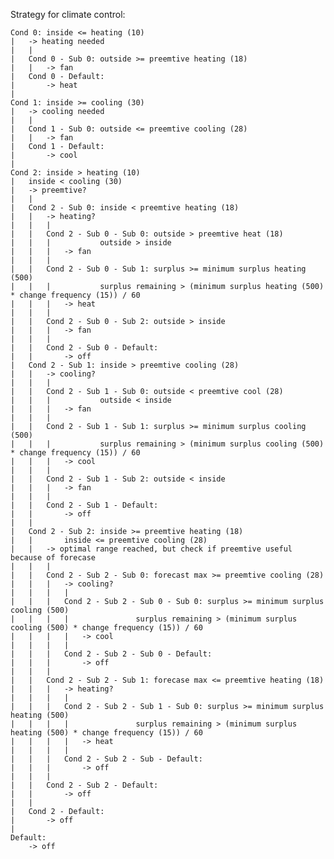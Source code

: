 Strategy for climate control:



	Cond 0: inside <= heating (10) 
	|	-> heating needed
	|	|
	|	Cond 0 - Sub 0: outside >= preemtive heating (18)
	|	|	-> fan
	|	Cond 0 - Default:
	|		-> heat
	|
	Cond 1: inside >= cooling (30) 
	|	-> cooling needed
	|	|
	|	Cond 1 - Sub 0: outside <= preemtive cooling (28)
	|	|	-> fan
	|	Cond 1 - Default:
	|		-> cool
	|
	Cond 2: inside > heating (10) 
	|	inside < cooling (30) 
	|	-> preemtive?		
	|	|
	|	Cond 2 - Sub 0: inside < preemtive heating (18) 
	|	|	-> heating?
	|	|	|
	|	|	Cond 2 - Sub 0 - Sub 0: outside > preemtive heat (18)
	|	|	|	  		outside > inside
	|	|	|	-> fan
	|	|	|
	|	|	Cond 2 - Sub 0 - Sub 1: surplus >= minimum surplus heating (500)
	|	|	|	  		surplus remaining > (minimum surplus heating (500) * change frequency (15)) / 60
	|	|	|	-> heat 
	|	|	|
	|	|	Cond 2 - Sub 0 - Sub 2: outside > inside
	|	|	|	-> fan
	|	|	|
	|	|	Cond 2 - Sub 0 - Default:
	|	|		-> off
	|	Cond 2 - Sub 1: inside > preemtive cooling (28) 
	|	|	-> cooling?
	|	|	|
	|	|	Cond 2 - Sub 1 - Sub 0: outside < preemtive cool (28)
	|	|	|	  		outside < inside
	|	|	|	-> fan
	|	|	|
	|	|	Cond 2 - Sub 1 - Sub 1: surplus >= minimum surplus cooling (500)
	|	|	|	  		surplus remaining > (minimum surplus cooling (500) * change frequency (15)) / 60
	|	|	|	-> cool
	|	|	|
	|	|	Cond 2 - Sub 1 - Sub 2: outside < inside
	|	|	|	-> fan
	|	|	|
	|	|	Cond 2 - Sub 1 - Default:
	|	|		-> off
	|	|
	|	Cond 2 - Sub 2: inside >= preemtive heating (18)
	|	|	   	inside <= preemtive cooling (28)
	|	|	-> optimal range reached, but check if preemtive useful because of forecase
	|	|	|
	|	|	Cond 2 - Sub 2 - Sub 0: forecast max >= preemtive cooling (28)
	|	|	|	-> cooling?
	|	|	|	|
	|	|	|	Cond 2 - Sub 2 - Sub 0 - Sub 0: surplus >= minimum surplus cooling (500)
	|	|	|	|			 	surplus remaining > (minimum surplus cooling (500) * change frequency (15)) / 60
	|	|	|	|	-> cool
	|	|	|	|
	|	|	|	Cond 2 - Sub 2 - Sub 0 - Default:
	|	|	|		-> off
	|	|	|
	|	|	Cond 2 - Sub 2 - Sub 1: forecase max <= preemtive heating (18)
	|	|	|	-> heating?
	|	|	|	|
	|	|	|	Cond 2 - Sub 2 - Sub 1 - Sub 0: surplus >= minimum surplus heating (500)
	|	|	|	|			 	surplus remaining > (minimum surplus heating (500) * change frequency (15)) / 60
	|	|	|	|	-> heat
	|	|	|	|
	|	|	|	Cond 2 - Sub 2 - Sub - Default:
	|	|	|		-> off
	|	|	|
	|	|	Cond 2 - Sub 2 - Default:
	|	|		-> off
	|	|
	|	Cond 2 - Default:
	|		-> off
	|
	Default:
		-> off
